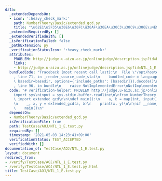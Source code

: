 ```yaml
---
data:
  _extendedDependsOn:
  - icon: ':heavy_check_mark:'
    path: NumberTheory/Basic/extended_gcd.py
    title: "\u62E1\u5F35\u30E6\u30FC\u30AF\u30EA\u30C3\u30C9\u306E\u4E92\u9664\u6CD5"
  _extendedRequiredBy: []
  _extendedVerifiedWith: []
  _isVerificationFailed: false
  _pathExtension: py
  _verificationStatusIcon: ':heavy_check_mark:'
  attributes:
    PROBLEM: http://judge.u-aizu.ac.jp/onlinejudge/description.jsp?id=NTL_1_E
    links:
    - http://judge.u-aizu.ac.jp/onlinejudge/description.jsp?id=NTL_1_E
  bundledCode: "Traceback (most recent call last):\n  File \"/opt/hostedtoolcache/Python/3.10.2/x64/lib/python3.10/site-packages/onlinejudge_verify/documentation/build.py\"\
    , line 71, in _render_source_code_stat\n    bundled_code = language.bundle(stat.path,\
    \ basedir=basedir, options={'include_paths': [basedir]}).decode()\n  File \"/opt/hostedtoolcache/Python/3.10.2/x64/lib/python3.10/site-packages/onlinejudge_verify/languages/python.py\"\
    , line 96, in bundle\n    raise NotImplementedError\nNotImplementedError\n"
  code: "# verification-helper: PROBLEM http://judge.u-aizu.ac.jp/onlinejudge/description.jsp?id=NTL_1_E\n\
    import sys\ninput = sys.stdin.buffer.readline\n\nfrom NumberTheory.Basic.extended_gcd\
    \ import extended_gcd\n\n\ndef main():\n    a, b = map(int, input().split())\n\
    \n    _, x, y = extended_gcd(a, b)\n    print(x, y)\n\n\nif __name__ == '__main__':\n\
    \    main()\n"
  dependsOn:
  - NumberTheory/Basic/extended_gcd.py
  isVerificationFile: true
  path: TestCase/AOJ/NTL_1_E.test.py
  requiredBy: []
  timestamp: '2021-05-03 14:23:41+09:00'
  verificationStatus: TEST_ACCEPTED
  verifiedWith: []
documentation_of: TestCase/AOJ/NTL_1_E.test.py
layout: document
redirect_from:
- /verify/TestCase/AOJ/NTL_1_E.test.py
- /verify/TestCase/AOJ/NTL_1_E.test.py.html
title: TestCase/AOJ/NTL_1_E.test.py
---
```

